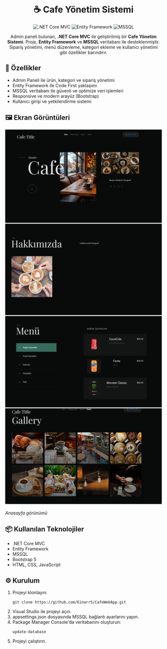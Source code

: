<h1 align="center">☕ Cafe Yönetim Sistemi</h1>

<p align="center">
  <img src="https://img.shields.io/badge/.NET%20Core%20MVC-512BD4?style=for-the-badge&logo=dotnet&logoColor=white" alt=".NET Core MVC">
  <img src="https://img.shields.io/badge/Entity%20Framework-5C2D91?style=for-the-badge&logo=entity-framework&logoColor=white" alt="Entity Framework">
  <img src="https://img.shields.io/badge/Microsoft%20SQL%20Server-CC2927?style=for-the-badge&logo=microsoft-sql-server&logoColor=white" alt="MSSQL">
</p>

<p align="center">
  Admin paneli bulunan, <b>.NET Core MVC</b> ile geliştirilmiş bir <b>Cafe Yönetim Sistemi</b>. 
  Proje, <b>Entity Framework</b> ve <b>MSSQL</b> veritabanı ile desteklenmiştir. 
  Sipariş yönetimi, menü düzenleme, kategori ekleme ve kullanıcı yönetimi gibi özellikler barındırır.
</p>

<h2>🚀 Özellikler</h2>
<ul>
  <li>Admin Paneli ile ürün, kategori ve sipariş yönetimi</li>
  <li>Entity Framework ile Code First yaklaşımı</li>
  <li>MSSQL veritabanı ile güvenli ve optimize veri işlemleri</li>
  <li>Responsive ve modern arayüz (Bootstrap)</li>
  <li>Kullanıcı girişi ve yetkilendirme sistemi</li>
</ul>

<h2>🖼️ Ekran Görüntüleri</h2>
<p>
  <img src="https://github.com/Einaar5/CafeWebApp/blob/master/home-images/1.png?raw=true)](https://raw.githubusercontent.com/Einaar5/CafeWebApp/refs/heads/master/1.png" alt="Anasayfa" width="600">
  <br>
  <img src="https://github.com/Einaar5/CafeWebApp/blob/master/home-images/2.png?raw=true)](https://raw.githubusercontent.com/Einaar5/CafeWebApp/refs/heads/master/2.png" alt="Anasayfa" width="600">
  <br>
  <img src="https://github.com/Einaar5/CafeWebApp/blob/master/home-images/3.png?raw=true)](https://raw.githubusercontent.com/Einaar5/CafeWebApp/refs/heads/master/3.png" alt="Anasayfa" width="600">
  <br>
  <img src="https://github.com/Einaar5/CafeWebApp/blob/master/home-images/4.png?raw=true)](https://raw.githubusercontent.com/Einaar5/CafeWebApp/refs/heads/master/4.png" alt="Anasayfa" width="600">
  <br>
  
  <br>
  <em>Anasayfa görünümü</em>
</p>

<h2>📦 Kullanılan Teknolojiler</h2>
<ul>
  <li>.NET Core MVC</li>
  <li>Entity Framework</li>
  <li>MSSQL</li>
  <li>Bootstrap 5</li>
  <li>HTML, CSS, JavaScript</li>
</ul>

<h2>⚙️ Kurulum</h2>
<ol>
  <li>Projeyi klonlayın:
    <pre><code>git clone https://github.com/Einarr5/CafeWebApp.git</code></pre>
  </li>
  <li>Visual Studio ile projeyi açın.</li>
  <li>appsettings.json dosyasında MSSQL bağlantı ayarlarını yapın.</li>
  <li>Package Manager Console'da veritabanını oluşturun:
    <pre><code>update-database</code></pre>
  </li>
  <li>Projeyi çalıştırın.</li>
</ol>
